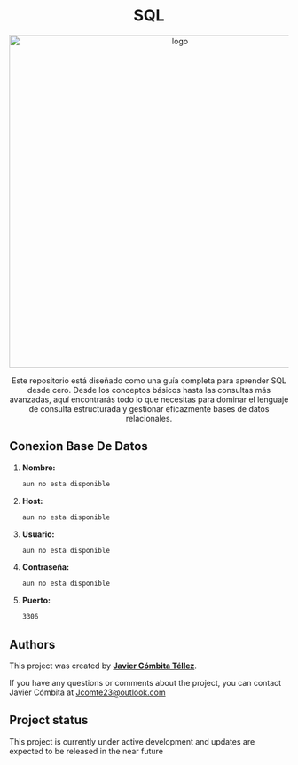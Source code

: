 <h1 align="center">SQL</h1>

<p align="center"><img src="https://th.bing.com/th/id/OIP.SFwbmiOTKTuUGER1gVXX5AHaER?rs=1&pid=ImgDetMain" width="600" alt="logo"></p>

<p align="center">Este repositorio está diseñado como una guía completa para aprender SQL desde cero. Desde los conceptos básicos hasta las consultas más avanzadas, aquí encontrarás todo lo que necesitas para dominar el lenguaje de consulta estructurada y gestionar eficazmente bases de datos relacionales.</p>

## Conexion Base De Datos

1. **Nombre:**
   ```bash
   aun no esta disponible
   ```

2. **Host:**

   ```bash
   aun no esta disponible
   ```

3. **Usuario:**

   ```bash
   aun no esta disponible
   ```

4. **Contraseña:**

   ```bash
   aun no esta disponible
   ```

4. **Puerto:**
   ```bash
   3306
   ```

## Authors

This project was created by **[Javier Cómbita Téllez](https://github.com/jcomte23)**. 

If you have any questions or comments about the project, you can contact Javier Cómbita at <a href="mailto:jcomte23@outlook.com" target="_blank">Jcomte23@outlook.com</a>

## Project status

This project is currently under active development and updates are expected to be released in the near future